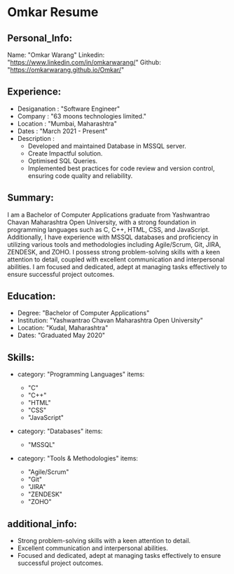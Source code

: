 # Omkar Resume
## Personal_Info:
  Name: "Omkar Warang"
  Linkedin: "https://www.linkedin.com/in/omkarwarang/"
  Github: "https://omkarwarang.github.io/Omkar/"

## Experience:
  - Desiganation : "Software Engineer"
  - Company      : "63 moons technologies limited."
  - Location     : "Mumbai, Maharashtra"
  - Dates        : "March 2021 - Present"
  - Description  :
      - Developed and maintained Database in MSSQL server.
      - Create Impactful solution.
      - Optimised SQL Queries.
      - Implemented best practices for code review and version control, ensuring code quality and reliability.

## Summary:
I am a Bachelor of Computer Applications graduate from Yashwantrao Chavan Maharashtra Open University, with a strong foundation in programming languages such as C, C++, HTML, CSS, and JavaScript. Additionally, I have experience with MSSQL databases and proficiency in utilizing various tools and methodologies including Agile/Scrum, Git, JIRA, ZENDESK, and ZOHO. I possess strong problem-solving skills with a keen attention to detail, coupled with excellent communication and interpersonal abilities. I am focused and dedicated, adept at managing tasks effectively to ensure successful project outcomes.

## Education:
  - Degree: "Bachelor of Computer Applications"
  - Institution: "Yashwantrao Chavan Maharashtra Open University"
  - Location: "Kudal, Maharashtra"
  - Dates: "Graduated May 2020"

## Skills:
  - category: "Programming Languages"
    items:
      - "C"
      - "C++"
      - "HTML"
      - "CSS"
      - "JavaScript"

  - category: "Databases"
    items:
      - "MSSQL"
      
  - category: "Tools & Methodologies"
    items:
      - "Agile/Scrum"
      - "Git"
      - "JIRA"
      - "ZENDESK"
      - "ZOHO"

## additional_info:
  - Strong problem-solving skills with a keen attention to detail.
  - Excellent communication and interpersonal abilities.
  - Focused and dedicated, adept at managing tasks effectively to ensure successful project outcomes.

